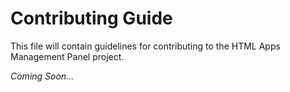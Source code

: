 # Contributing Guide

This file will contain guidelines for contributing to the HTML Apps Management Panel project.

*Coming Soon...*
